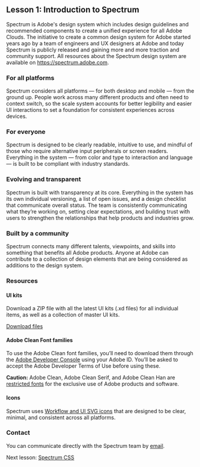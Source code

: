 ## Lesson 1: Introduction to Spectrum

Spectrum is Adobe's design system which includes design guidelines and recommended components to create a unified experience for all Adobe Clouds. 
The initiative to create a common design system for Adobe started years ago by a team of engineers and UX designers at Adobe and 
today Spectrum is publicly released and gaining more and more traction and community support. 
All resources about the Spectrum design system are available on https://spectrum.adobe.com.

### For all platforms

Spectrum considers all platforms — for both desktop and mobile — from the ground up. 
People work across many different products and often need to context switch, so the scale system accounts for better legibility and easier UI interactions to set a foundation for consistent experiences across devices.

### For everyone

Spectrum is designed to be clearly readable, intuitive to use, and mindful of those who require alternative input peripherals or screen readers. 
Everything in the system — from color and type to interaction and language — is built to be compliant with industry standards.

### Evolving and transparent

Spectrum is built with transparency at its core. Everything in the system has its own individual versioning, a list of open issues, and a design checklist that communicate overall status. 
The team is consistently communicating what they’re working on, setting clear expectations, and building trust with users to strengthen the relationships that help products and industries grow.

### Built by a community

Spectrum connects many different talents, viewpoints, and skills into something that benefits all Adobe products. 
Anyone at Adobe can contribute to a collection of design elements that are being considered as additions to the design system.

### Resources

#### UI kits

Download a ZIP file with all the latest UI kits (.xd files) for all individual items, as well as a collection of master UI kits. 

[Download files](https://spectrum.adobe.com/static/UI-Kits/Spectrum-UI-Kits.zip)

#### Adobe Clean Font families

To use the Adobe Clean font families, you’ll need to download them through the [Adobe Developer Console](https://console.adobe.io/downloads/) using your Adobe ID. 
You’ll be asked to accept the Adobe Developer Terms of Use before using these.

**Caution:** Adobe Clean, Adobe Clean Serif, and Adobe Clean Han are [restricted fonts](https://www.adobe.com/products/type/font-licensing/restricted-fonts.html) for the exclusive use of Adobe products and software.


#### Icons

Spectrum uses [Workflow and UI SVG icons](https://spectrum.adobe.com/page/icons/) that are designed to be clear, minimal, and consistent across all platforms.

### Contact

You can communicate directly with the Spectrum team by [email](mailto:spectrum@adobe.com).   

Next lesson: [Spectrum CSS](spectrum-css.md)